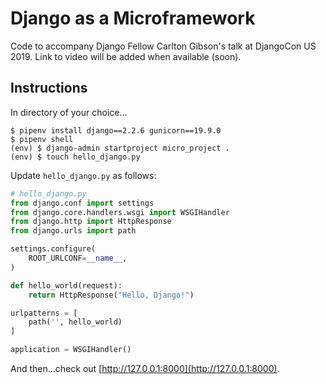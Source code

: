 # Django as a Microframework

Code to accompany Django Fellow Carlton Gibson's talk at DjangoCon US 2019. Link to video will be added when available (soon).

## Instructions

In directory of your choice...

```
$ pipenv install django==2.2.6 gunicorn==19.9.0
$ pipenv shell
(env) $ django-admin startproject micro_project .
(env) $ touch hello_django.py
```

Update `hello_django.py` as follows:

```python
# hello_django.py
from django.conf import settings
from django.core.handlers.wsgi import WSGIHandler
from django.http import HttpResponse
from django.urls import path

settings.configure(
    ROOT_URLCONF=__name__,
)

def hello_world(request):
    return HttpResponse("Hello, Django!")

urlpatterns = [
    path('', hello_world)
]

application = WSGIHandler()
```

And then...check out [http://127.0.0.1:8000](http://127.0.0.1:8000).
